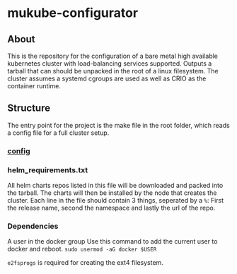 # mukube-configurator

## About

This is the repository for the configuration of a bare metal high available kubernetes cluster with load-balancing services supported. Outputs a tarball that can should be unpacked in the root of a linux filesystem. The cluster assumes a systemd cgroups are used as well as CRIO as the container runtime.

## Structure
The entry point for the project is the make file in the root folder, which reads a config file for a full cluster setup.

### [config](docs/config.md)

### helm_requirements.txt
All helm charts repos listed in this file will be downloaded and packed into the tarball. The charts will then be installed by the node that creates the cluster. Each line in the file should contain 3 things, seperated by a `%`: First the release name, second the namespace and lastly the url of the repo.


### Dependencies
A user in the docker group
Use this command to add the current user to docker and reboot.
`sudo usermod -aG docker $USER`

`e2fsprogs` is required for creating the ext4 filesystem.

